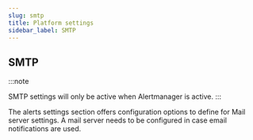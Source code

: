 ```yaml
---
slug: smtp
title: Platform settings
sidebar_label: SMTP
---
```


## SMTP

:::note

SMTP settings will only be active when Alertmanager is active.
:::

The alerts settings section offers configuration options to define for Mail server settings. A mail server needs to be configured in case email notifications are used.
